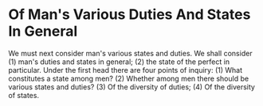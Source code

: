 # Of Man's Various Duties And States In General

We must next consider man's various states and duties. We shall consider (1) man's duties and states in general; (2) the state of the perfect in particular.  Under the first head there are four points of inquiry:
(1) What constitutes a state among men?
(2) Whether among men there should be various states and duties?
(3) Of the diversity of duties;
(4) Of the diversity of states.